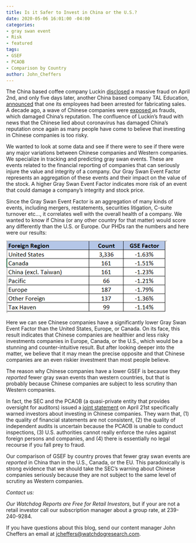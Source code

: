 ```yaml
---
title: Is it Safer to Invest in China or the U.S.?
date: 2020-05-06 16:01:00 -04:00
categories:
- gray swan event
- Risk
- featured
tags:
- GSEF
- PCAOB
- Comparison by Country
author: John_Cheffers
---
```


The China based coffee company Luckin [disclosed](https://www.sec.gov/Archives/edgar/data/1767582/000110465920042189/a20-14831_1ex99d1.htm) a massive fraud on April 2nd, and only five days later, another China based company TAL Education, [announced](https://www.sec.gov/Archives/edgar/data/1499620/000110465920044459/tm2015354d1_ex99-1.htm) that one its employees had been arrested for fabricating sales.  A decade ago, a wave of Chinese companies were [exposed ](https://www.marketwatch.com/story/after-china-fraud-boom-nasdaq-steps-up-scrutiny-of-shady-listings-2016-06-20)as frauds, which damaged China’s reputation.  The confluence of Luckin’s fraud with news that the Chinese lied about coronavirus has damaged China’s reputation once again as many people have come to believe that investing in Chinese companies is too risky.

We wanted to look at some data and see if there were to see if there were any major variations between Chinese companies and Western companies.  We specialize in tracking and predicting gray swan events. These are events related to the financial reporting of companies that can seriously injure the value and integrity of a company.  Our Gray Swan Event Factor represents an aggregation of these events and their impact on the value of the stock.  A higher Gray Swan Event Factor indicates more risk of an event that could damage a company’s integrity and stock price. 
 
Since the Gray Swan Event Factor is an aggregation of many kinds of events, including mergers, restatements, securities litigation, C-suite turnover etc..., it correlates well with the overall health of a company.  We wanted to know if China (or any other country for that matter) would score any differently than the U.S. or Europe. Our PHDs ran the numbers and here were our results:

![Luckin country comparison.png](/uploads/Luckin%20country%20comparison.png)
   
Here we can see Chinese companies have a significantly lower Gray Swan Event Factor than the United States, Europe, or Canada.  On its face, this result indicates that Chinese companies are healthier and less risky investments companies in Europe, Canada, or the U.S., which would be a stunning and counter-intuitive result.  But after looking deeper into the matter, we believe that it may mean the precise opposite and that Chinese companies are an even riskier investment than most people believe. 

The reason why Chinese companies have a lower GSEF is because they *reported* fewer gray swan events than western countries, but that is probably because Chinese companies are subject to less scrutiny than Western companies.

In fact, the SEC and the PCAOB (a quasi-private entity that provides oversight for auditors) issued a [joint statement](https://www.sec.gov/news/public-statement/emerging-market-investments-disclosure-reporting) on April 21st specifically warned investors about investing in Chinese companies. They warn that, (1) the quality of financial statements are not consistent, (2) the quality of independent audits is uncertain because the PCAOB is unable to conduct inspections, (3) U.S. authorities cannot really enforce the rules against foreign persons and companies, and (4) there is essentially no legal recourse if you fall prey to fraud.

Our comparison of GSEF by country proves that fewer gray swan events are *reported* in China than in the U.S., Canada, or the EU.  This paradoxically is strong evidence that we should take the SEC’s warning about Chinese companies seriously because they are not subject to the same level of scrutiny as Western companies.

*Contact us:*

*Our Watchdog Reports are Free for Retail Investors*, but if your are not a retail investor call our subscription manager about a group rate, at 239-240-9284.

If you have questions about this blog, send our content manager John Cheffers an email at jcheffers@watchdogresearch.com.